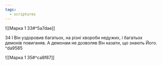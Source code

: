 ```yaml
---
tags:
  - scriptures
---
```


![[Марка 1 33#^5a7dae]]

34 І Він уздоровив багатьох, на різні хвороби недужих, і багатьох демонів повиганяв. А демонам не дозволяв Він казати, що знають Його. ^da9585

![[Марка 1 35#^ca8f87]]